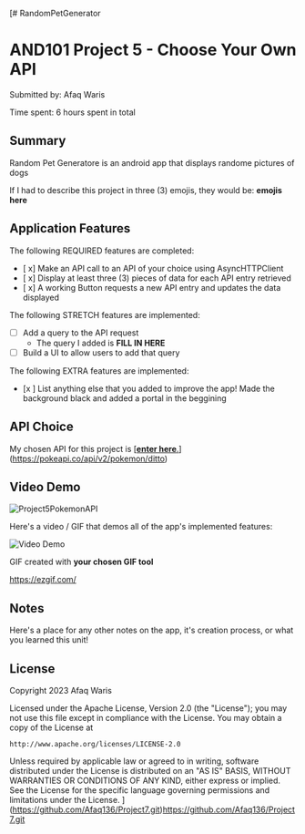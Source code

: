 [# RandomPetGenerator
<!-- (This is a comment) INSTRUCTIONS: Go through this page and fill out any **bolded** entries with their correct values.-->

# AND101 Project 5 - Choose Your Own API

Submitted by: Afaq Waris

Time spent: 6 hours spent in total

## Summary

Random Pet Generatore is an android app that displays randome pictures of dogs

If I had to describe this project in three (3) emojis, they would be: **emojis here**

## Application Features

<!-- (This is a comment) Please be sure to change the [ ] to [x] for any features you completed.  If a feature is not checked [x], you might miss the points for that item! -->

The following REQUIRED features are completed:

- [ x] Make an API call to an API of your choice using AsyncHTTPClient
- [ x] Display at least three (3) pieces of data for each API entry retrieved
- [ x] A working Button requests a new API entry and updates the data displayed

The following STRETCH features are implemented:

- [ ] Add a query to the API request
  - The query I added is **FILL IN HERE**
- [ ] Build a UI to allow users to add that query

The following EXTRA features are implemented:

- [x ] List anything else that you added to improve the app!
Made the background black and added a portal in the beggining 
## API Choice

My chosen API for this project is [[**enter here**.](https://dog.ceo/api/breeds/list/all)](https://pokeapi.co/api/v2/pokemon/ditto)

## Video Demo

![Project5PokemonAPI](https://github.com/Afaq136/RandomPetGenerator/assets/93162900/ccec7d7b-59da-48aa-8eb7-929f84de865d)

Here's a video / GIF that demos all of the app's implemented features:

<img src='http://i.imgur.com/link/to/your/gif/file.gif' title='Video Demo' width='' alt='Video Demo' />

GIF created with **your chosen GIF tool**

https://ezgif.com/
## Notes

Here's a place for any other notes on the app, it's creation process, or what you learned this unit!

## License

Copyright 2023 Afaq Waris

Licensed under the Apache License, Version 2.0 (the "License");
you may not use this file except in compliance with the License.
You may obtain a copy of the License at

    http://www.apache.org/licenses/LICENSE-2.0

Unless required by applicable law or agreed to in writing, software
distributed under the License is distributed on an "AS IS" BASIS,
WITHOUT WARRANTIES OR CONDITIONS OF ANY KIND, either express or implied.
See the License for the specific language governing permissions and
limitations under the License.
](https://github.com/Afaq136/Project7.git)https://github.com/Afaq136/Project7.git
